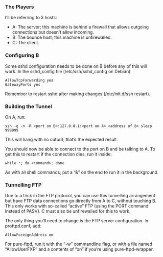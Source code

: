 <!--# set var="title" value="SSH Tunnelling 101" -->
<!--# set var="date" value="January 23, 2006" -->

<!--# include file="include/top.html" -->

### The Players

I’ll be referring to 3 hosts:

* A: The server; this machine is behind a firewall that allows outgoing connections but doesn’t allow incoming.
* B: The bounce host; this machine is unfirewalled.
* C: The client.

### Configuring B

Some sshd configuration needs to be done on B before any of this will work. In the sshd\_config file (/etc/ssh/sshd\_config on Debian):

	AllowTcpForwarding yes
	GatewayPorts yes

Remember to restart sshd after making changes (/etc/init.d/ssh restart).

### Building the Tunnel

On A, run:

	ssh -g -n -R <port on B>:127.0.0.1:<port on A> <address of B> sleep 999999

This will hang with no output; that’s the expected result.

You should now be able to connect to the port on B and be talking to A. To get this to restart if the connection dies, run it inside:

	while :; do <command>; done

As with all shell commands, put a “&” on the end to run it in the background.

### Tunnelling FTP

Due to a trick in the FTP protocol, you can use this tunnelling arrangement but have FTP data connections go directly from A to C, without touching B. This only works with so-called “active” FTP (using the PORT command instead of PASV). C must also be unfirewalled for this to work.

The only thing you’ll need to change is the FTP server configuration. In proftpd.conf, add:

	AllowForeignAddress on

For pure-ftpd, run it with the “-w” commandline flag, or with a file named “AllowUserFXP” and a contents of “on” if you’re using pure-ftpd-wrapper.

<!--# include file="include/bottom.html" -->
